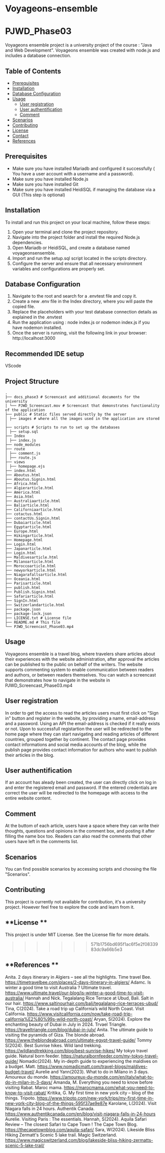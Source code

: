 
# Voyageons-ensemble

# PJWD_Phase03
Voyageons ensemble project is a university project of the course : "Java and Web Development". Voyageons ensemble was created with node.js and includes a database connection.


## **Table of Contents**
- [Prerequisites](#Prerequisites)
- [Installation](#installation)
- [Database Configuration](#DatabaseConfiguration)
- [Usage](#usage)
     - [User registration](#Userregistration)
     - [User authentification](#Userauthentification)
     - [Comment](#Comment)
- [Scenarios](#Scenarios)
- [Contributing](#contributing)
- [License](#license)
- [Contact](#contact)
- [References](#References)

## **Prerequisites**
- Make sure you have installed Mariadb and configured it successfully ( You have a user account with a username and a password).
- Make sure you have installed Node.js
- Make sure you have installed Git
- Make sure you have installed HeidiSQL if managing the database via a GUI (This step is optional)

## **Installation**
To install and run this project on your local machine, follow these steps:

1. Open your terminal and clone the project repository.
2. Navigate into the project folder and install the required Node.js dependencies.
3. Open Mariadb or HeidiSQL, and create a database named voyageonsensemble.
4. Import and run the setup.sql script located in the scripts directory.
5. Configure the server and ensure that all necessary environment variables and configurations are properly set.


## **Database Configuration**

1. Navigate to the root and search for a .envtest file and copy it.
2. Create a new .env file in the Index directory, where you will paste the copied file.
3. Replace the placeholders with your test database connection details as explained in the .envtest
4. Run the application using : node index.js or nodemon index.js if you have nodemon installed.
5. Once the server is running, visit the following link in your browser: http://localhost:3000

## **Recommended IDE setup**
VScode

## **Project Structure**
```
.
├── docs_phase3 # Screencast and additional documents for the university
│ └── PJWD_Screencast.mov # Screencast that demonstrates functionality of the application
├── public # Static files served directly by the server
│ ├── images # where all the images used in the application are stored
│ 
├── scripts # Scripts to run to set up the databases
│ ├── setup.sql
├── Index
│ ├── index.js
├── node_modules
├── route
│ ├── comment.js
│ ├── route.js
├── views
│ ├── homepage.ejs
├── index.html
├── Aboutus.html
├── Aboutus.Signin.html
├── Africa.html
├── Algierarticle.html
├── America.html
├── Asia.html 
├── Australiaarticle.html
├── Baliarticle.html
├── Californiaarticle.html
├── cotactus.html
├── contactUs.Signin.html
├── Dubaiarticle.html
├── Egyptarticle.html
├── Europe.html
├── Hikingarticle.html
├── Homepage.html
├── Login.html
├── Japanarticle.html
├── Login.html
├── Maldivesarticle.html
├── Milanoarticle.html
├── Moroccoarticle.html
├── newyorkarticle.html
├── Niagarafallsarticle.html
├── Oceania.html
├── Parisarticle.html
├── publish.html
├── Publish.Signin.html
├── Safariarticle.html
├── SignIn.html
├── Switzerlandarticle.html
├── package.json
├── package-lock.json
├── LICENSE.txt # License file
├── README.md # This file
└── PJWD_Screencast_Phase03.mp4
```

## **Usage**
Voyageons ensemble is a travel blog, where travelers share articles about their experiences with the website administration, after approval the articles can be published to the public on behalf of the writers. The website supports commenting system to enable communication between readers and authors, or between readers themselves. You can watch a screencast that demonstrates how to navigate in the website in PJWD_Screencast_Phase03.mp4

## **User registration**
In order to get the access to read the articles users must first click on "Sign in" button and register in the website, by providing a name, email-address and a password. Using an API the email-address is checked if it really exists or not. 
Upon to successfull registartion the user will be redirected to the home page where they can start navigating and reading articles of different countries, grouped together by continent. The contact page provides contact informations and social media accounts of the blog, while the publish page provides contact information for authors who want to publish their articles in the blog.

## **User authentification**
If an account has aleady been created, the user can directly click on log in and enter the registered email and password. If the entered credentials are correct the user will be redirected to the homepage with access to the entire website content.

## **Comment**
At the buttom of each article, users have a space where they can write their thoughts, questions and opinions in the comment box, and posting it after filling the name box too. 
Readers can also read the comments that other users have left in the comments list.


## **Scenarios**
You can find possible scenarios by accessing scripts and choosing the file "Scenarios".
## **Contributing**
This project is currently not available for contribution, it's a university project. 
However feel free to explore the code and learn from it.

## **License **
This project is under MIT License. See the License file for more details.
>>>>>>> 571b1756bd695f1ac6f5e2f0833983dc9a66b5e3

## **References **
Anita. 2 days itinerary in Algiers – see all the highlights. Time travel Bee. https://timetravelbee.com/places/2-days-itinerary-in-algiers/
Adamc. Is winter a good time to visit Australia ? Ultimate travel. https://www.ultimate.travel/our-blog/is-winter-a-good-time-to-visit-australia/
Hannah and Nick. Tegalalang Rice Terrace at Ubud, Bali. Salt in our hair. https://www.saltinourhair.com/bali/tegalalang-rice-terraces-ubud/
Tina, C(2024). Take a road trip up California’s wild North Coast. Visit California. https://www.visitcalifornia.com/now/take-road-trip-california%E2%80%99s-wild-north-coast/
Aryan, S(2024). Explore the enchanting beauty of Dubai in July in 2024. Trvael Triangle. https://traveltriangle.com/blog/dubai-in-july/
Anita. The ultimate guide to visiting the pyramids of Giza. The blonde abroad. https://www.theblondeabroad.com/ultimate-egypt-travel-guide/
Tommy S(2024). Best Sunrise hikes. Wild land trekking. https://wildlandtrekking.com/blog/best-sunrise-hikes/
My tokyo travel guide. Natural born feeder. https://naturalbornfeeder.com/my-tokyo-travel-guide/
Nomadic(2024). My in-depth guide to experiencing the maldives on a budget. 
Matt. https://www.nomadicmatt.com/travel-blogs/maldives-budget-travel/
Aurelie and Yann(2023). What to do in Milano in 3 days. Amoureux du monde. https://amoureux-du-monde.com/en/italy/what-to-do-in-milan-in-3-days/
Amanda, M. Everything you need to know before visiting Rabat. Maroc mama. https://marocmama.com/what-you-need-to-know-to-visit-rabat/
Kritika, G. My first time in new york city – blog of the things. Tripoto. https://www.tripoto.com/new-york/trips/my-first-time-in-new-york-city-blog-of-the-things-595f37ae9e87e
Karolane, L(2024). Visit Niagara falls in 24 hours. Authentik Canada. https://www.authentikcanada.com/en/blog/visit-niagara-falls-in-24-hours
Aurelie. Visiting Paris : The essentials.
Hannah, S(2024). Aquila Safari Review – The closest Safari to Cape Town ! The Cape Town Blog. https://thecapetownblog.com/aquila-safari/
Sara, W(2024). Likeside Bliss Hiking Zermatt's Scenic 5 lake trail. Magic Switzerland. https://www.magicswitzerland.com/blog/lakeside-bliss-hiking-zermatts-scenic-5-lake-trail/

